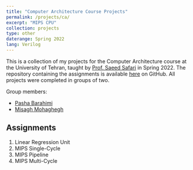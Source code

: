 ```yaml
---
title: "Computer Architecture Course Projects"
permalink: /projects/ca/
excerpt: "MIPS CPU"
collection: projects
type: other
daterange: Spring 2022
lang: Verilog
---
```


This is a collection of my projects for the Computer Architecture course at the University of Tehran, taught by [Prof. Saeed Safari](https://scholar.google.com/citations?user=wE5ee_kAAAAJ&hl=en) in Spring 2022. The repository containing the assignments is available [here](https://github.com/PashaBarahimi/Computer-Architecture-Course-Projects) on GitHub. All projects were completed in groups of two.

Group members:

- [Pasha Barahimi](https://github.com/PashaBarahimi)
- [Misagh Mohaghegh](https://github.com/MisaghM)

## Assignments

1. Linear Regression Unit
2. MIPS Single-Cycle
3. MIPS Pipeline
4. MIPS Multi-Cycle
